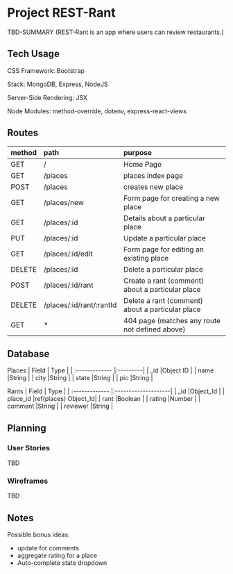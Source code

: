 # Project REST-Rant

TBD-SUMMARY
(REST-Rant is an app where users can review restaurants.)


## Tech Usage
CSS Framework: Bootstrap

Stack: MongoDB, Express, NodeJS

Server-Side Rendering: JSX

Node Modules: method-override, dotenv, express-react-views


## Routes

| method     | path                     | purpose                                           |
| :--------- | :----------------------  | :-----------------------------------------------  |
| GET        | /                        | Home Page                                         |
| GET        | /places                  | places index page                                 |
| POST       | /places                  | creates new place                                 |
| GET        | /places/new              | Form page for creating a new place                |
| GET        | /places/:id              | Details about a particular place                  |
| PUT        | /places/:id              | Update a particular place                         |
| GET        | /places/:id/edit         | Form page for editing an existing place           |
| DELETE     | /places/:id              | Delete a particular place                         |
| POST       | /places/:id/rant         | Create a rant (comment) about a particular place  |
| DELETE     | /places/:id/rant/:rantId | Delete a rant (comment) about a particular place  |
| GET        |             *            | 404 page (matches any route not defined above)    |


## Database
Places
| Field          | Type     |
| :------------- |:---------|
| _id            |Object ID |
| name           |String    |
| city           |String    |
| state          |String    |
| pic            |String    |


Rants
| Field          | Type                |
| :------------- |:--------------------|
| _id            |Object_Id            |
| place_id       |ref(places) Object_Id|
| rant           |Boolean              |
| rating         |Number               |
| comment        |String               |
| reviewer       |String               |



## Planning

### User Stories
TBD

### Wireframes
TBD

## Notes

Possible bonus ideas:
<ul>
    <li>update for comments</li>
    <li>aggregate rating for a place</li>
    <li>Auto-complete state dropdown</li>
</ul>